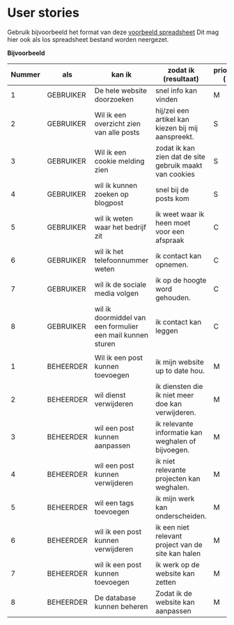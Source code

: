 # User stories

Gebruik bijvoorbeeld het format van deze [voorbeeld spreadsheet]
Dit mag hier ook als los spreadsheet bestand worden neergezet.

[voorbeeld spreadsheet]: <https://www.mountaingoatsoftware.com/blog/a-sample-format-for-a-spreadsheet-based-product-backlog>

**Bijvoorbeeld**

| Nummer | als       | kan ik                                                     | zodat ik  (resultaat)                                   | prioriteit (*) |
|--------|-----------|------------------------------------------------------------|---------------------------------------------------------|----------------|
| 1      | GEBRUIKER | De hele website doorzoeken                                 | snel info kan vinden                                    | M              |
| 2      | GEBRUIKER | Wil ik een overzicht zien van alle posts                   | hij/zei een artikel kan kiezen bij mij aanspreekt.      | S              |
| 3      | GEBRUIKER | Wil ik een cookie melding zien                             | zodat ik kan zien dat de site gebruik maakt van cookies | S              |
| 4      | GEBRUIKER | wil ik kunnen zoeken op blogpost                           | snel bij de posts kom                                   | S              |
| 5      | GEBRUIKER | wil ik weten waar het bedrijf zit                          | ik weet waar ik heen moet voor een afspraak             | C              |
| 6      | GEBRUIKER | wil ik het telefoonnummer weten                            | ik contact kan opnemen.                                 | C              |
| 7      | GEBRUIKER | wil ik de sociale media volgen                             | ik op de hoogte word gehouden.                          | C              |
| 8      | GEBRUIKER | wil ik doormiddel van een formulier een mail kunnen sturen | ik contact kan leggen                                   | C              |
|        |           |                                                            |                                                         |                |
| 1      | BEHEERDER | Wil ik een post kunnen toevoegen                           | ik mijn website up to date hou.                         | M              |
| 2      | BEHEERDER | wil dienst verwijderen                                     | ik diensten die ik niet meer doe kan verwijderen.       | M              |
| 3      | BEHEERDER | wil een post kunnen aanpassen                              | ik relevante informatie kan weghalen of bijvoegen.      | M              |
| 4      | BEHEERDER | wil een post kunnen verwijderen                            | ik niet relevante projecten kan weghalen.               | M              |
| 5      | BEHEERDER | wil een tags toevoegen                                     | ik mijn werk kan onderscheiden.                         | M              |
| 6      | BEHEERDER | wil ik een post kunnen verwijderen                         | ik een niet relevant project van de site kan halen      | M              |
| 7      | BEHEERDER | wil ik een post kunnen toevoegen                           | ik werk op de website kan zetten                        | M              |
| 8      | BEHEERDER | De database kunnen beheren                                 | Zodat ik de website kan aanpassen                       | M              |
